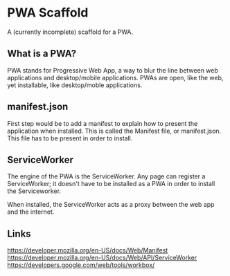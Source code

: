 # PWA Scaffold

A (currently incomplete) scaffold for a PWA.

## What is a PWA?

PWA stands for Progressive Web App, a way to blur the line between web applications and desktop/mobile applications.
PWAs are open, like the web, yet installable, like desktop/moble applications.

## manifest.json
First step would be to add a manifest to explain how to present the application when installed. This is called the Manifest file, or manifest.json.
This file has to be present in order to install.

## ServiceWorker
The engine of the PWA is the ServiceWorker. Any page can register a ServiceWorker; it doesn't have to be installed as a PWA in order to install the Serviceworker.

When installed, the ServiceWorker acts as a proxy between the web app and the internet.

## Links
https://developer.mozilla.org/en-US/docs/Web/Manifest
https://developer.mozilla.org/en-US/docs/Web/API/ServiceWorker
https://developers.google.com/web/tools/workbox/
